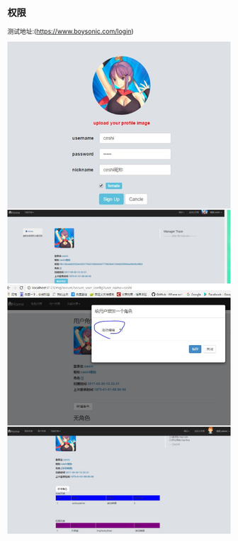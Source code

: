 ## 权限

测试地址:(https://www.boysonic.com/login)  

 ![icon](imgs/注册2.JPG)
 ![icon](imgs/注册3.JPG)
 ![icon](imgs/注册4.JPG)
 ![icon](imgs/注册6.JPG)
